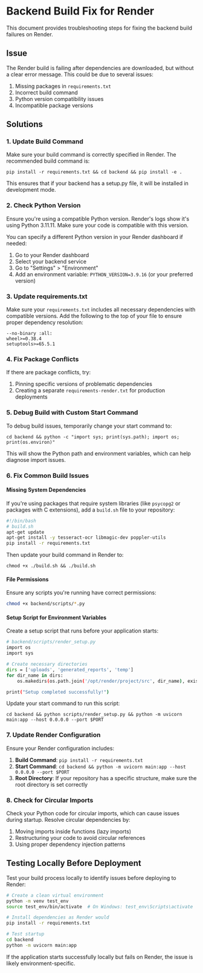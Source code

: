 # Backend Build Fix for Render

This document provides troubleshooting steps for fixing the backend build failures on Render.

## Issue

The Render build is failing after dependencies are downloaded, but without a clear error message. This could be due to several issues:

1. Missing packages in `requirements.txt`
2. Incorrect build command
3. Python version compatibility issues
4. Incompatible package versions

## Solutions

### 1. Update Build Command

Make sure your build command is correctly specified in Render. The recommended build command is:

```
pip install -r requirements.txt && cd backend && pip install -e .
```

This ensures that if your backend has a setup.py file, it will be installed in development mode.

### 2. Check Python Version

Ensure you're using a compatible Python version. Render's logs show it's using Python 3.11.11. Make sure your code is compatible with this version.

You can specify a different Python version in your Render dashboard if needed:

1. Go to your Render dashboard
2. Select your backend service
3. Go to "Settings" > "Environment"
4. Add an environment variable: `PYTHON_VERSION=3.9.16` (or your preferred version)

### 3. Update requirements.txt

Make sure your `requirements.txt` includes all necessary dependencies with compatible versions. Add the following to the top of your file to ensure proper dependency resolution:

```
--no-binary :all:
wheel>=0.38.4
setuptools>=65.5.1
```

### 4. Fix Package Conflicts

If there are package conflicts, try:

1. Pinning specific versions of problematic dependencies
2. Creating a separate `requirements-render.txt` for production deployments

### 5. Debug Build with Custom Start Command

To debug build issues, temporarily change your start command to:

```
cd backend && python -c "import sys; print(sys.path); import os; print(os.environ)"
```

This will show the Python path and environment variables, which can help diagnose import issues.

### 6. Fix Common Build Issues

#### Missing System Dependencies

If you're using packages that require system libraries (like `psycopg2` or packages with C extensions), add a `build.sh` file to your repository:

```bash
#!/bin/bash
# build.sh
apt-get update
apt-get install -y tesseract-ocr libmagic-dev poppler-utils
pip install -r requirements.txt
```

Then update your build command in Render to:
```
chmod +x ./build.sh && ./build.sh
```

#### File Permissions

Ensure any scripts you're running have correct permissions:

```bash
chmod +x backend/scripts/*.py
```

#### Setup Script for Environment Variables

Create a setup script that runs before your application starts:

```bash
# backend/scripts/render_setup.py
import os
import sys

# Create necessary directories
dirs = ['uploads', 'generated_reports', 'temp']
for dir_name in dirs:
    os.makedirs(os.path.join('/opt/render/project/src', dir_name), exist_ok=True)

print("Setup completed successfully!")
```

Update your start command to run this script:
```
cd backend && python scripts/render_setup.py && python -m uvicorn main:app --host 0.0.0.0 --port $PORT
```

### 7. Update Render Configuration

Ensure your Render configuration includes:

1. **Build Command**: `pip install -r requirements.txt`
2. **Start Command**: `cd backend && python -m uvicorn main:app --host 0.0.0.0 --port $PORT`
3. **Root Directory**: If your repository has a specific structure, make sure the root directory is set correctly

### 8. Check for Circular Imports

Check your Python code for circular imports, which can cause issues during startup. Resolve circular dependencies by:

1. Moving imports inside functions (lazy imports)
2. Restructuring your code to avoid circular references
3. Using proper dependency injection patterns

## Testing Locally Before Deployment

Test your build process locally to identify issues before deploying to Render:

```bash
# Create a clean virtual environment
python -m venv test_env
source test_env/bin/activate  # On Windows: test_env\Scripts\activate

# Install dependencies as Render would
pip install -r requirements.txt

# Test startup
cd backend
python -m uvicorn main:app
```

If the application starts successfully locally but fails on Render, the issue is likely environment-specific. 